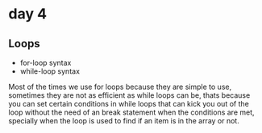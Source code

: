 # day 4
## Loops
- for-loop syntax
- while-loop syntax

Most of the times we use for loops because they are simple to use, sometimes they are not as efficient as while loops can be, thats because you can set certain conditions in while loops that can kick you out of the loop without the need of an break statement when the conditions are met, specially when the loop is used to find if an item is in the array or not. 
